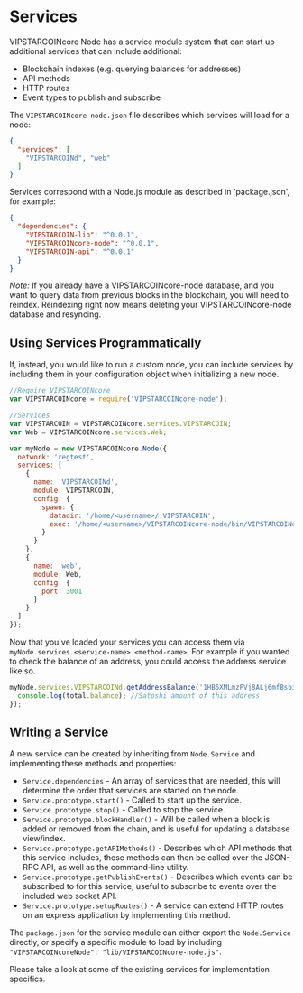 # Services
VIPSTARCOINcore Node has a service module system that can start up additional services that can include additional:
- Blockchain indexes (e.g. querying balances for addresses)
- API methods
- HTTP routes
- Event types to publish and subscribe

The `VIPSTARCOINcore-node.json` file describes which services will load for a node:

```json
{
  "services": [
    "VIPSTARCOINd", "web"
  ]
}
```

Services correspond with a Node.js module as described in 'package.json', for example:

```json
{
  "dependencies": {
    "VIPSTARCOIN-lib": "^0.0.1",
    "VIPSTARCOINcore-node": "^0.0.1",
    "VIPSTARCOIN-api": "^0.0.1"
  }
}
```

_Note:_ If you already have a VIPSTARCOINcore-node database, and you want to query data from previous blocks in the blockchain, you will need to reindex. Reindexing right now means deleting your VIPSTARCOINcore-node database and resyncing.

## Using Services Programmatically
If, instead, you would like to run a custom node, you can include services by including them in your configuration object when initializing a new node.

```js
//Require VIPSTARCOINcore
var VIPSTARCOINcore = require('VIPSTARCOINcore-node');

//Services
var VIPSTARCOIN = VIPSTARCOINcore.services.VIPSTARCOIN;
var Web = VIPSTARCOINcore.services.Web;

var myNode = new VIPSTARCOINcore.Node({
  network: 'regtest',
  services: [
    {
      name: 'VIPSTARCOINd',
      module: VIPSTARCOIN,
      config: {
        spawn: {
          datadir: '/home/<username>/.VIPSTARCOIN',
          exec: '/home/<username>/VIPSTARCOINcore-node/bin/VIPSTARCOINd'
        }
      }
    },
    {
      name: 'web',
      module: Web,
      config: {
        port: 3001
      }
    }
  ]
});
```

Now that you've loaded your services you can access them via `myNode.services.<service-name>.<method-name>`. For example if you wanted to check the balance of an address, you could access the address service like so.

```js
myNode.services.VIPSTARCOINd.getAddressBalance('1HB5XMLmzFVj8ALj6mfBsbifRoD4miY36v', false, function(err, total) {
  console.log(total.balance); //Satoshi amount of this address
});
```

## Writing a Service
A new service can be created by inheriting from `Node.Service` and implementing these methods and properties:
- `Service.dependencies` -  An array of services that are needed, this will determine the order that services are started on the node.
- `Service.prototype.start()` - Called to start up the service.
- `Service.prototype.stop()` - Called to stop the service.
- `Service.prototype.blockHandler()` - Will be called when a block is added or removed from the chain, and is useful for updating a database view/index.
- `Service.prototype.getAPIMethods()` - Describes which API methods that this service includes, these methods can then be called over the JSON-RPC API, as well as the command-line utility.
- `Service.prototype.getPublishEvents()` - Describes which events can be subscribed to for this service, useful to subscribe to events over the included web socket API.
- `Service.prototype.setupRoutes()` - A service can extend HTTP routes on an express application by implementing this method.

The `package.json` for the service module can either export the `Node.Service` directly, or specify a specific module to load by including `"VIPSTARCOINcoreNode": "lib/VIPSTARCOINcore-node.js"`.

Please take a look at some of the existing services for implementation specifics.

